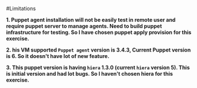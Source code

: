 #Limitations

**1. Puppet agent installation will not be easily test in remote user and require puppet server to manage agents. Need to build puppet infrastructure for testing. So I have chosen puppet apply provision for this exercise.** 

**2. his VM supported ``Puppet agent`` version is 3.4.3,  Current Puppet version is 6. So it doesn't have lot of new feature.** 

**3. This puppet version is having ``hiera`` 1.3.0 (current ``hiera`` version 5). This is initial version and had lot bugs. So I haven't chosen hiera for this exercise.**
